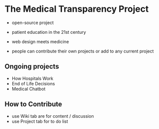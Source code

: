# The Medical Transparency Project
* open-source project
* patient education in the 21st century
* web design meets medicine

* people can contribute their own projects or add to any current project

## Ongoing projects
* How Hospitals Work
* End of Life Decisions
* Medical Chatbot

## How to Contribute
* use Wiki tab are for content / discussion
* use Project tab for to do list